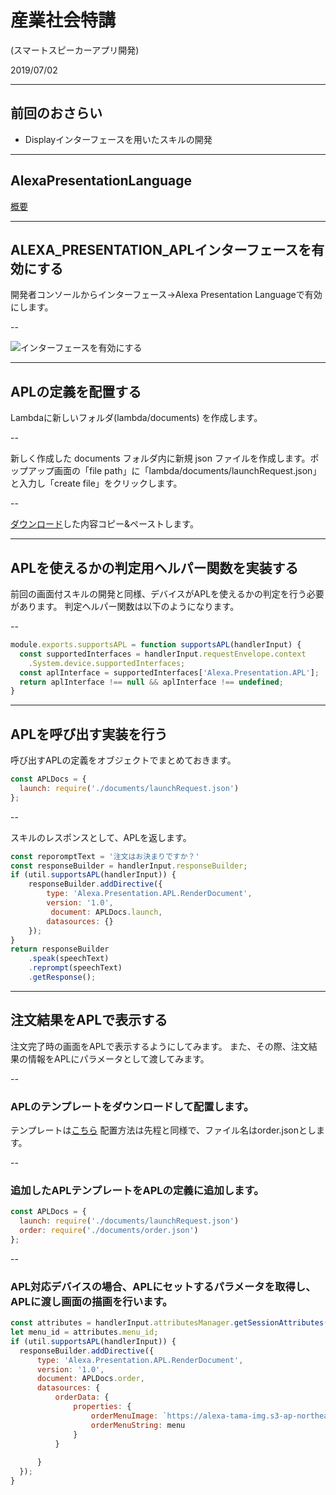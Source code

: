# 産業社会特講

(スマートスピーカーアプリ開発)

2019/07/02

---

## 前回のおさらい

- Displayインターフェースを用いたスキルの開発

---

## AlexaPresentationLanguage

[概要](https://developer.amazon.com/ja/docs/alexa-presentation-language/apl-overview.html)

---

## ALEXA_PRESENTATION_APLインターフェースを有効にする

開発者コンソールからインターフェース→Alexa Presentation Languageで有効にします。


--

![インターフェースを有効にする](interface.png "インターフェースを有効にする")

---

## APLの定義を配置する

Lambdaに新しいフォルダ(lambda/documents) を作成します。

--

新しく作成した documents フォルダ内に新規 json ファイルを作成します。ポップアップ画面の「file path」に「lambda/documents/launchRequest.json」と入力し「create file」をクリックします。

--

[ダウンロード](./12/launchRequest.json)した内容コピー&ペーストします。

---

## APLを使えるかの判定用ヘルパー関数を実装する

前回の画面付スキルの開発と同様、デバイスがAPLを使えるかの判定を行う必要があります。
判定ヘルパー関数は以下のようになります。

--

```javascript
module.exports.supportsAPL = function supportsAPL(handlerInput) {
  const supportedInterfaces = handlerInput.requestEnvelope.context
    .System.device.supportedInterfaces;
  const aplInterface = supportedInterfaces['Alexa.Presentation.APL'];
  return aplInterface !== null && aplInterface !== undefined;
}
```

---

## APLを呼び出す実装を行う

呼び出すAPLの定義をオブジェクトでまとめておきます。

```javascript
const APLDocs = {
  launch: require('./documents/launchRequest.json')
};
```

--

スキルのレスポンスとして、APLを返します。

```javascript
const reporomptText = '注文はお決まりですか？'
const responseBuilder = handlerInput.responseBuilder;
if (util.supportsAPL(handlerInput)) {
    responseBuilder.addDirective({
        type: 'Alexa.Presentation.APL.RenderDocument',
        version: '1.0',
         document: APLDocs.launch,				
        datasources: {}
    });
}
return responseBuilder
    .speak(speechText)
    .reprompt(speechText)
    .getResponse();
```

---

## 注文結果をAPLで表示する

注文完了時の画面をAPLで表示するようにしてみます。
また、その際、注文結果の情報をAPLにパラメータとして渡してみます。

--

### APLのテンプレートをダウンロードして配置します。

テンプレートは[こちら](./12/order.json)
配置方法は先程と同様で、ファイル名はorder.jsonとします。

--

### 追加したAPLテンプレートをAPLの定義に追加します。

```javascript
const APLDocs = {
  launch: require('./documents/launchRequest.json')
  order: require('./documents/order.json')
};
```

--

### APL対応デバイスの場合、APLにセットするパラメータを取得し、APLに渡し画面の描画を行います。


```javascript
const attributes = handlerInput.attributesManager.getSessionAttributes();
let menu_id = attributes.menu_id;
if (util.supportsAPL(handlerInput)) {
  responseBuilder.addDirective({
      type: 'Alexa.Presentation.APL.RenderDocument',
      version: '1.0',
      document: APLDocs.order,				
      datasources: {
          orderData: {
              properties: {
                  orderMenuImage: `https://alexa-tama-img.s3-ap-northeast-1.amazonaws.com/${menu_id}.png`,
                  orderMenuString: menu
              }
          }
          
      }
  });
}
```

<style type="text/css">
  .reveal h1,
  .reveal h2,
  .reveal h3,
  .reveal h4,
  .reveal h5,
  .reveal h6 {
    text-transform: none;
  }
  .reveal h3
   {
       text-align: left;
  }
.left {
float: left;
}
.image70 {
    max-height: 70% !important;
    max-width: 70% !important;
}
.center{
  text-align: center;
}
img.icon {
width: 60px;
height: 60px;
float: left;
}
.mes{
  display:inline-block;
  vertical-align:top;
}
</style>